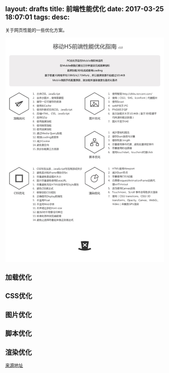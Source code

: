 layout: drafts
title: 前端性能优化
date: 2017-03-25 18:07:01
tags:
desc:
---



关于网页性能的一些优化方案。

<!-- more -->


![移动端总结](/img/mobileOptimize.png)

## 加载优化
## CSS优化
## 图片优化
## 脚本优化
## 渲染优化

[来源地址](https://isux.tencent.com/h5-performance.html)